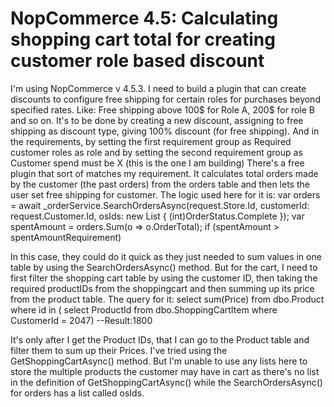 
# NopCommerce 4.5: Calculating shopping cart total for creating customer role based discount

I'm using NopCommerce v 4.5.3. I need to build a plugin that can create discounts to configure free shipping for certain roles for purchases beyond specified rates. Like:
Free shipping above 100$ for Role A, 200$ for role B and so on.
It's to be done by creating a new discount, assigning to free shipping as discount type, giving 100% discount (for free shipping). And in the requirements,
by setting the first requirement group as Required customer roles as role and
by setting the second requirement group as Customer spend must be X (this is the one I am building)
There's a free plugin that sort of matches my requirement. 
It calculates total orders made by the customer (the past orders) from the orders table and then lets the user set free shipping for customer.
The logic used here for it is:
var orders = await _orderService.SearchOrdersAsync(request.Store.Id,
                customerId: request.Customer.Id,
                osIds: new List<int> { (int)OrderStatus.Complete });
            var spentAmount = orders.Sum(o => o.OrderTotal);
                if (spentAmount > spentAmountRequirement)

In this case, they could do it quick as they just needed to sum values in one table by using the SearchOrdersAsync() method.
But for the cart, I need to first filter the shopping cart table by using the customer ID, then taking the required productIDs from the shoppingcart and then summing up its price from the product table.
The query for it:
select sum(Price) from dbo.Product
where id in (
select ProductId
from dbo.ShoppingCartItem
where CustomerId = 2047)
--Result:1800

It's only after I get the Product IDs, that I can go to the Product table and filter them to sum up their Prices.
I've tried using the GetShoppingCartAsync() method.
But I'm unable to use any lists here to store the multiple products the customer may have in cart as there's no list in the definition of GetShoppingCartAsync() while the SearchOrdersAsync() for orders has a list called osIds.

        